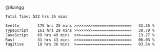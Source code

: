 @ikangg
<!--START_SECTION:waka-->

```txt
Total Time: 522 hrs 36 mins

Svelte        175 hrs 25 mins >>>>>>>>=================   33.35 %
TypeScript    161 hrs 29 mins >>>>>>>>=================   30.70 %
JavaScript    69 hrs 49 mins  >>>======================   13.27 %
Rust          31 hrs 43 mins  >>=======================   06.03 %
fugitive      18 hrs 36 mins  >========================   03.54 %
```

<!--END_SECTION:waka-->
